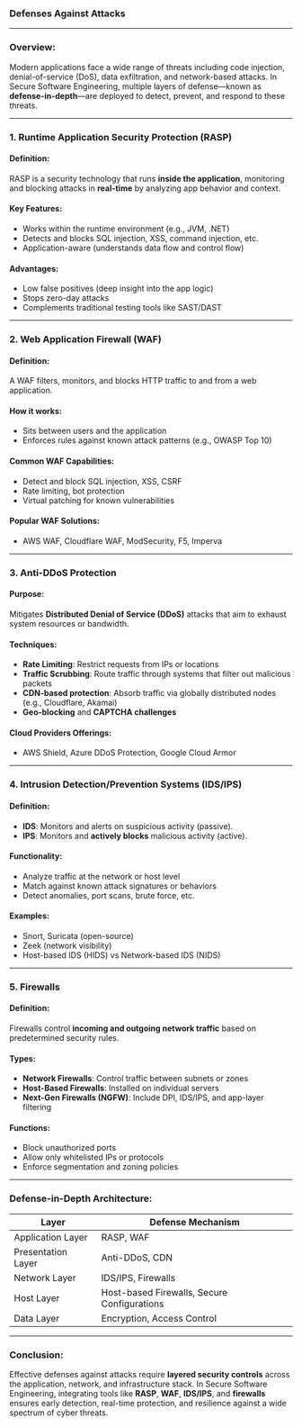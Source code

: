 ### Defenses Against Attacks

---

### **Overview:**

Modern applications face a wide range of threats including code injection, denial-of-service (DoS), data exfiltration, and network-based attacks. In Secure Software Engineering, multiple layers of defense—known as **defense-in-depth**—are deployed to detect, prevent, and respond to these threats.

---

### **1. Runtime Application Security Protection (RASP)**

#### **Definition:**

RASP is a security technology that runs **inside the application**, monitoring and blocking attacks in **real-time** by analyzing app behavior and context.

#### **Key Features:**

* Works within the runtime environment (e.g., JVM, .NET)
* Detects and blocks SQL injection, XSS, command injection, etc.
* Application-aware (understands data flow and control flow)

#### **Advantages:**

* Low false positives (deep insight into the app logic)
* Stops zero-day attacks
* Complements traditional testing tools like SAST/DAST

---

### **2. Web Application Firewall (WAF)**

#### **Definition:**

A WAF filters, monitors, and blocks HTTP traffic to and from a web application.

#### **How it works:**

* Sits between users and the application
* Enforces rules against known attack patterns (e.g., OWASP Top 10)

#### **Common WAF Capabilities:**

* Detect and block SQL injection, XSS, CSRF
* Rate limiting, bot protection
* Virtual patching for known vulnerabilities

#### **Popular WAF Solutions:**

* AWS WAF, Cloudflare WAF, ModSecurity, F5, Imperva

---

### **3. Anti-DDoS Protection**

#### **Purpose:**

Mitigates **Distributed Denial of Service (DDoS)** attacks that aim to exhaust system resources or bandwidth.

#### **Techniques:**

* **Rate Limiting**: Restrict requests from IPs or locations
* **Traffic Scrubbing**: Route traffic through systems that filter out malicious packets
* **CDN-based protection**: Absorb traffic via globally distributed nodes (e.g., Cloudflare, Akamai)
* **Geo-blocking** and **CAPTCHA challenges**

#### **Cloud Providers Offerings:**

* AWS Shield, Azure DDoS Protection, Google Cloud Armor

---

### **4. Intrusion Detection/Prevention Systems (IDS/IPS)**

#### **Definition:**

* **IDS**: Monitors and alerts on suspicious activity (passive).
* **IPS**: Monitors and **actively blocks** malicious activity (active).

#### **Functionality:**

* Analyze traffic at the network or host level
* Match against known attack signatures or behaviors
* Detect anomalies, port scans, brute force, etc.

#### **Examples:**

* Snort, Suricata (open-source)
* Zeek (network visibility)
* Host-based IDS (HIDS) vs Network-based IDS (NIDS)

---

### **5. Firewalls**

#### **Definition:**

Firewalls control **incoming and outgoing network traffic** based on predetermined security rules.

#### **Types:**

* **Network Firewalls**: Control traffic between subnets or zones
* **Host-Based Firewalls**: Installed on individual servers
* **Next-Gen Firewalls (NGFW)**: Include DPI, IDS/IPS, and app-layer filtering

#### **Functions:**

* Block unauthorized ports
* Allow only whitelisted IPs or protocols
* Enforce segmentation and zoning policies

---

### **Defense-in-Depth Architecture:**

| Layer              | Defense Mechanism                           |
| ------------------ | ------------------------------------------- |
| Application Layer  | RASP, WAF                                   |
| Presentation Layer | Anti-DDoS, CDN                              |
| Network Layer      | IDS/IPS, Firewalls                          |
| Host Layer         | Host-based Firewalls, Secure Configurations |
| Data Layer         | Encryption, Access Control                  |

---

### **Conclusion:**

Effective defenses against attacks require **layered security controls** across the application, network, and infrastructure stack. In Secure Software Engineering, integrating tools like **RASP**, **WAF**, **IDS/IPS**, and **firewalls** ensures early detection, real-time protection, and resilience against a wide spectrum of cyber threats.
